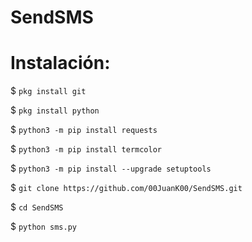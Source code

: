 # SendSMS

# Instalación:

$ `pkg install git`

$ `pkg install python`

$ `python3 -m pip install requests`

$ `python3 -m pip install termcolor`

$ `python3 -m pip install --upgrade setuptools`

$ `git clone https://github.com/00JuanK00/SendSMS.git`

$ `cd SendSMS`

$ `python sms.py`
